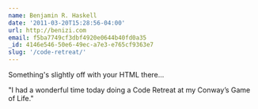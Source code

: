 ```yaml
---
name: Benjamin R. Haskell
date: '2011-03-20T15:28:56-04:00'
url: http://benizi.com
email: f5ba7749cf3dbf4920e0644b40fd0a35
_id: 4146e546-50e6-49ec-a7e3-e765cf9363e7
slug: '/code-retreat/'
---
```


Something's slightly off with your HTML there...

"I had a wonderful time today doing a Code Retreat at my Conway’s Game of
Life."

